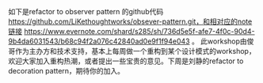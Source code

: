 如下是refactor to observer pattern 的github代码 https://github.com/LiKethoughtworks/obsever-pattern.git，和相对应的note链接 https://www.evernote.com/shard/s285/sh/736d5e5f-afe7-4f0c-90d4-9b4da6031543/b68c94f2a076c42840ad0e9f1f94e043 。
此workshop由俊哥作为主办方和技术支持，基本上每周做一个重构到某个设计模式的workshop，欢迎大家加入重构热潮，或者提出一些宝贵的意见。下周是刘静的refactor to decoration pattern，期待你的加入。
